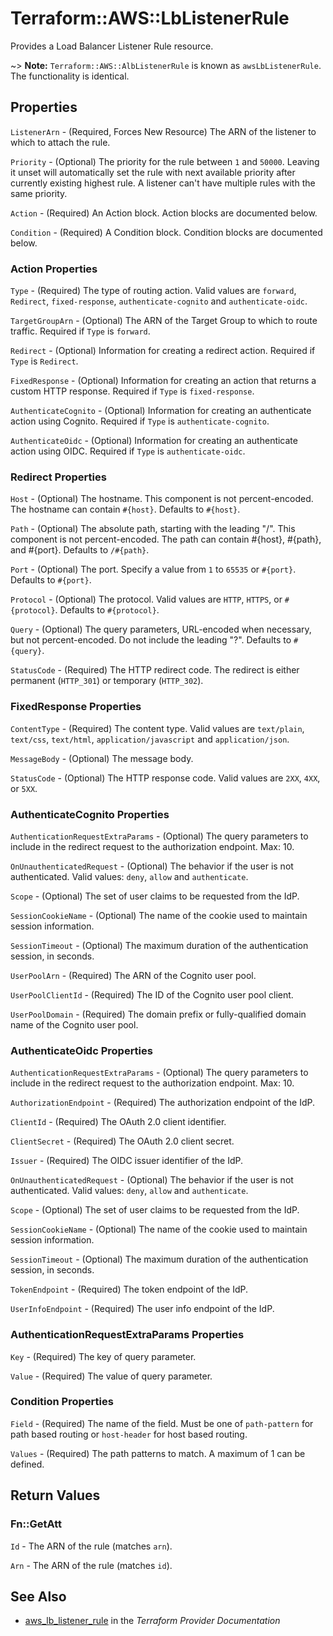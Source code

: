 # Terraform::AWS::LbListenerRule

Provides a Load Balancer Listener Rule resource.

~> **Note:** `Terraform::AWS::AlbListenerRule` is known as `awsLbListenerRule`. The functionality is identical.

## Properties

`ListenerArn` - (Required, Forces New Resource) The ARN of the listener to which to attach the rule.

`Priority` - (Optional) The priority for the rule between `1` and `50000`. Leaving it unset will automatically set the rule with next available priority after currently existing highest rule. A listener can't have multiple rules with the same priority.

`Action` - (Required) An Action block. Action blocks are documented below.

`Condition` - (Required) A Condition block. Condition blocks are documented below.

### Action Properties

`Type` - (Required) The type of routing action. Valid values are `forward`, `Redirect`, `fixed-response`, `authenticate-cognito` and `authenticate-oidc`.

`TargetGroupArn` - (Optional) The ARN of the Target Group to which to route traffic. Required if `Type` is `forward`.

`Redirect` - (Optional) Information for creating a redirect action. Required if `Type` is `Redirect`.

`FixedResponse` - (Optional) Information for creating an action that returns a custom HTTP response. Required if `Type` is `fixed-response`.

`AuthenticateCognito` - (Optional) Information for creating an authenticate action using Cognito. Required if `Type` is `authenticate-cognito`.

`AuthenticateOidc` - (Optional) Information for creating an authenticate action using OIDC. Required if `Type` is `authenticate-oidc`.

### Redirect Properties

`Host` - (Optional) The hostname. This component is not percent-encoded. The hostname can contain `#{host}`. Defaults to `#{host}`.

`Path` - (Optional) The absolute path, starting with the leading "/". This component is not percent-encoded. The path can contain #{host}, #{path}, and #{port}. Defaults to `/#{path}`.

`Port` - (Optional) The port. Specify a value from `1` to `65535` or `#{port}`. Defaults to `#{port}`.

`Protocol` - (Optional) The protocol. Valid values are `HTTP`, `HTTPS`, or `#{protocol}`. Defaults to `#{protocol}`.

`Query` - (Optional) The query parameters, URL-encoded when necessary, but not percent-encoded. Do not include the leading "?". Defaults to `#{query}`.

`StatusCode` - (Required) The HTTP redirect code. The redirect is either permanent (`HTTP_301`) or temporary (`HTTP_302`).

### FixedResponse Properties

`ContentType` - (Required) The content type. Valid values are `text/plain`, `text/css`, `text/html`, `application/javascript` and `application/json`.

`MessageBody` - (Optional) The message body.

`StatusCode` - (Optional) The HTTP response code. Valid values are `2XX`, `4XX`, or `5XX`.

### AuthenticateCognito Properties

`AuthenticationRequestExtraParams` - (Optional) The query parameters to include in the redirect request to the authorization endpoint. Max: 10.

`OnUnauthenticatedRequest` - (Optional) The behavior if the user is not authenticated. Valid values: `deny`, `allow` and `authenticate`.

`Scope` - (Optional) The set of user claims to be requested from the IdP.

`SessionCookieName` - (Optional) The name of the cookie used to maintain session information.

`SessionTimeout` - (Optional) The maximum duration of the authentication session, in seconds.

`UserPoolArn` - (Required) The ARN of the Cognito user pool.

`UserPoolClientId` - (Required) The ID of the Cognito user pool client.

`UserPoolDomain` - (Required) The domain prefix or fully-qualified domain name of the Cognito user pool.

### AuthenticateOidc Properties

`AuthenticationRequestExtraParams` - (Optional) The query parameters to include in the redirect request to the authorization endpoint. Max: 10.

`AuthorizationEndpoint` - (Required) The authorization endpoint of the IdP.

`ClientId` - (Required) The OAuth 2.0 client identifier.

`ClientSecret` - (Required) The OAuth 2.0 client secret.

`Issuer` - (Required) The OIDC issuer identifier of the IdP.

`OnUnauthenticatedRequest` - (Optional) The behavior if the user is not authenticated. Valid values: `deny`, `allow` and `authenticate`.

`Scope` - (Optional) The set of user claims to be requested from the IdP.

`SessionCookieName` - (Optional) The name of the cookie used to maintain session information.

`SessionTimeout` - (Optional) The maximum duration of the authentication session, in seconds.

`TokenEndpoint` - (Required) The token endpoint of the IdP.

`UserInfoEndpoint` - (Required) The user info endpoint of the IdP.

### AuthenticationRequestExtraParams Properties

`Key` - (Required) The key of query parameter.

`Value` - (Required) The value of query parameter.

### Condition Properties

`Field` - (Required) The name of the field. Must be one of `path-pattern` for path based routing or `host-header` for host based routing.

`Values` - (Required) The path patterns to match. A maximum of 1 can be defined.


## Return Values

### Fn::GetAtt

`Id` - The ARN of the rule (matches `arn`).

`Arn` - The ARN of the rule (matches `id`).

## See Also

* [aws_lb_listener_rule](https://www.terraform.io/docs/providers/aws/r/lb_listener_rule.html) in the _Terraform Provider Documentation_